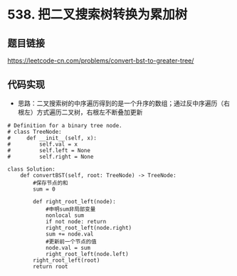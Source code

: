 # 538. 把二叉搜索树转换为累加树

## 题目链接

https://leetcode-cn.com/problems/convert-bst-to-greater-tree/

## 代码实现

- 思路：二叉搜索树的中序遍历得到的是一个升序的数组；通过反中序遍历（右根左）方式遍历二叉树，右根左不断叠加更新

```python3
# Definition for a binary tree node.
# class TreeNode:
#     def __init__(self, x):
#         self.val = x
#         self.left = None
#         self.right = None

class Solution:
    def convertBST(self, root: TreeNode) -> TreeNode:
        #保存节点的和
        sum = 0
        
        def right_root_left(node):
        	#申明sum非局部变量
        	nonlocal sum
        	if not node: return
        	right_root_left(node.right)
        	sum += node.val
        	#更新前一个节点的值
        	node.val = sum
        	right_root_left(node.left)
        right_root_left(root)
        return root
```

